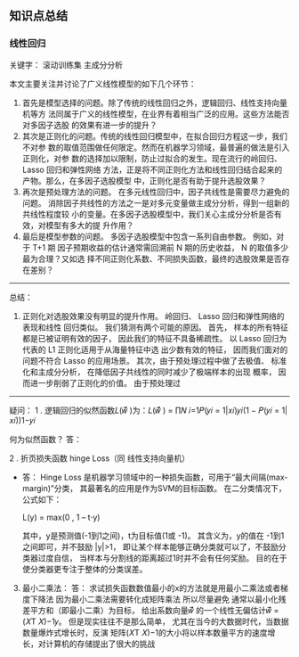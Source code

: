 ##  知识点总结 ##
###  线性回归
关键字： 滚动训练集 主成分分析

本文主要关注并讨论了广义线性模型的如下几个环节：
1. 首先是模型选择的问题。除了传统的线性回归之外，逻辑回归、线性支持向量机等方
法同属于广义的线性模型，在业界有着相当广泛的应用。这些方法能否对多因子选股
的效果有进一步的提升？
2. 其次是正则化的问题。传统的线性回归模型中，在拟合回归方程这一步，我们不对参
数的取值范围做任何限定。然而在机器学习领域，最普遍的做法是引入正则化，对参
数的选择加以限制，防止过拟合的发生。现在流行的岭回归、 Lasso 回归和弹性网络
方法，正是将不同正则化方法和线性回归结合起来的产物。那么，在多因子选股模型
中，正则化是否有助于提升选股效果？
3. 再次是预处理方法的问题。 在多元线性回归中，因子共线性是需要尽力避免的问题。
消除因子共线性的方法之一是对多元变量做主成分分析，得到一组新的共线性程度较
小的变量。在多因子选股模型中，我们关心主成分分析是否有效，对模型有多大的提
升作用？
4. 最后是模型参数的问题。 多因子选股模型中包含一系列自由参数。 例如，对于 T+1 期
因子预期收益的估计通常需回溯前 N 期的历史收益， N 的取值多少最为合理？又如选
择不同正则化系数、不同损失函数，最终的选股效果是否存在差别？


-----------------
总结：
1. 正则化对选股效果没有明显的提升作用。 岭回归、 Lasso 回归和弹性网络的表现和线性
回归类似。  我们猜测有两个可能的原因。 首先， 样本的所有特征都是已被证明有效的因子，
因此我们的特征不具备稀疏性。 以 Lasso 回归为代表的 L1 正则化适用于从海量特征中选
出少数有效的特征， 因而我们面对的问题不符合 Lasso 的应用场景。 其次，由于预处理过程中做了去极值、 标准化和主成分分析， 在降低因子共线性的同时减少了极端样本的出现
概率， 因而进一步削弱了正则化的价值。 由于预处理过

 --------------
 疑问：
 1 . 逻辑回归的似然函数𝐿(𝑤⃗⃗ )为：𝐿(𝑤⃗⃗ ) = ∏𝑁 𝑖=1𝑃(𝑦𝑖 = 1|𝑥𝑖)𝑦𝑖(1 − 𝑃(𝑦𝑖 = 1|𝑥𝑖))1−𝑦𝑖
 
 何为似然函数？
 答：
 
 
 2 . 折页损失函数 hinge Loss（同 线性支持向量机）
 -  答：
 Hinge Loss 是机器学习领域中的一种损失函数，可用于“最大间隔(max-margin)”分类，
 其最著名的应用是作为SVM的目标函数。 在二分类情况下，公式如下： 

    L(y) = max(0 , 1 – t⋅y)

    其中，y是预测值(-1到1之间)，t为目标值(1或 -1)。
 其含义为，y的值在 -1到1之间即可，并不鼓励 |y|>1，
 即让某个样本能够正确分类就可以了，不鼓励分类器过度自信，
 当样本与分割线的距离超过1时并不会有任何奖励。
 目的在于使分类器更专注于整体的分类误差。
 
 3. 最小二乘法：
 答： 求试损失函数数值最小的x的方法就是用最小二乘法或者梯度下降法
 因为最小二乘法需要转化成矩阵乘法  所以尽量避免
 通常以最小化残差平方和（即最小二乘）为目标， 给出系数向量𝑤⃗⃗ 的一个线性无偏估计𝑤⃗⃗ = (𝑋T 𝑋)−1𝑦。
但是现实往往不是那么简单， 尤其在当今的大数据时代，当数据数量爆炸式增长时，反演
矩阵(𝑋T 𝑋)−1的大小将以样本数量平方的速度增长，对计算机的存储提出了很大的挑战